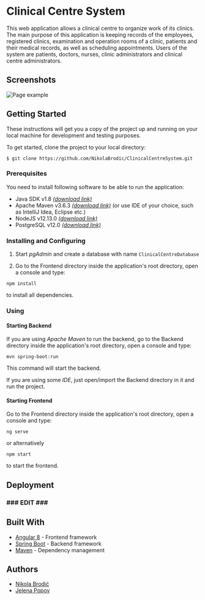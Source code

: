 # Clinical Centre System

This web application allows a clinical centre to organize work of its clinics. The main purpose of this application is keeping records of the employees, registered clinics, examination and operation rooms of a clinic, patients and their medical records, as well as scheduling appointments. Users of the system are patients, doctors, nurses, clinic administrators and clinical centre administrators. 

## Screenshots

![Page example](https://raw.githubusercontent.com/NikolaBrodic/ClinicalCentreSystem/readme/for_readme.png)

## Getting Started

These instructions will get you a copy of the project up and running on your local machine for development and testing purposes.

To get started, clone the project to your local directory:
```
$ git clone https://github.com/NikolaBrodic/ClinicalCentreSystem.git
```

### Prerequisites

You need to install following software to be able to run the application:
* Java SDK v1.8 [*(download link)*](https://www.oracle.com/technetwork/java/javase/downloads/jdk8-downloads-2133151.html)
* Apache Maven v3.6.3 [*(download link)*](https://maven.apache.org/download.cgi) (or use IDE of your choice, such as IntelliJ Idea, Eclipse etc.)
* NodeJS v12.13.0 [*(download link)*](https://nodejs.org/en/blog/release/v12.13.0/)
* PostgreSQL v12.0 [*(download link)*](https://www.postgresql.org/download/)

### Installing and Configuring

1. Start *pgAdmin* and create a database with name `ClinicalCentreDatabase`

2. Go to the Frontend directory inside the application's root directory, open a console and type:
```
npm install
```
to install all dependencies.

### Using

#### Starting Backend

If you are using *Apache Maven* to run the backend, go to the Backend directory inside the application's root directory, open a console and type:
```
mvn spring-boot:run
```
This command will start the backend.

If you are using some *IDE*, just open/import the Backend directory in it and run the project.

#### Starting Frontend

Go to the Frontend directory inside the application's root directory, open a console and type:
```
ng serve
```
or alternatively
```
npm start
```
to start the frontend.

## Deployment

### **### EDIT ###**

## Built With

* [Angular 8](https://angular.io) - Frontend framework
* [Spring Boot](https://spring.io/) - Backend framework
* [Maven](https://maven.apache.org/) - Dependency management

## Authors

* [Nikola Brodić](https://github.com/NikolaBrodic)
* [Jelena Popov](https://github.com/JelenaPopov)


